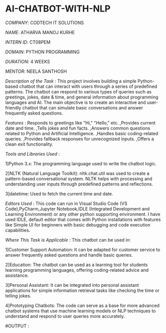 # AI-CHATBOT-WITH-NLP

*COMPANY*: CODTECH IT SOLUTIONS

*NAME*: ATHARVA MANOJ KURHE

*INTERN ID*: CT08PEM

*DOMAIN*: PYTHON PROGRAMMING

*DURATION*: 4 WEEKS

*MENTOR*: NEELA SANTHOSH

*Description of the Task* :  This project involves building a simple Python-based chatbot that can interact with users through a series of predefined patterns. The chatbot can respond to various types of queries such as greetings, jokes, date & time, and general information about programming languages and AI. The main objective is to create an interactive and user-friendly chatbot that can simulate basic conversations and answer frequently asked questions.

*Features* : Responds to greetings like "Hi," "Hello," etc.
,Provides current date and time.
,Tells jokes and fun facts.
,Answers common questions related to Python and Artificial Intelligence.
,Handles basic coding-related queries.
,Provides fallback responses for unrecognized inputs.
,Offers a clean exit functionality.

*Tools and Libraries Used* : 

1]Python 3.x: The programming language used to write the chatbot logic.

2]NLTK (Natural Language Toolkit):
nltk.chat.util was used to create a pattern-based conversational system.
NLTK helps with processing and understanding user inputs through predefined patterns and reflections.

3]datetime: Used to fetch the current time and date.

*Editors Used* :
This code can run in Visual Studio Code (VS Code),PyCharm,Jupyter Notebook,IDLE (Integrated Development and Learning Environment) or any other python supporting environment. I have used IDLE, default editor that comes with Python installations with features like Simple UI for beginners with basic debugging and code execution capabilities.

*Where This Task is Applicable* : 
This chatbot can be used in:

1]Customer Support Automation: It can be adapted for customer service to answer frequently asked questions and handle basic queries.

2]Education: The chatbot can be used as a learning tool for students learning programming languages, offering coding-related advice and assistance.

3]Personal Assistant: It can be integrated into personal assistant applications for simple information retrieval tasks like checking the time or telling jokes.

4]Prototyping Chatbots: The code can serve as a base for more advanced chatbot systems that use machine learning models or NLP techniques to understand and respond to user queries more accurately.

#OUTPUT : 
